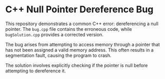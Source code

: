 # C++ Null Pointer Dereference Bug

This repository demonstrates a common C++ error: dereferencing a null pointer.  The `bug.cpp` file contains the erroneous code, while `bugSolution.cpp` provides a corrected version.

The bug arises from attempting to access memory through a pointer that has not been assigned a valid memory address. This often results in a segmentation fault, causing the program to crash.

The solution involves explicitly checking if the pointer is null before attempting to dereference it.